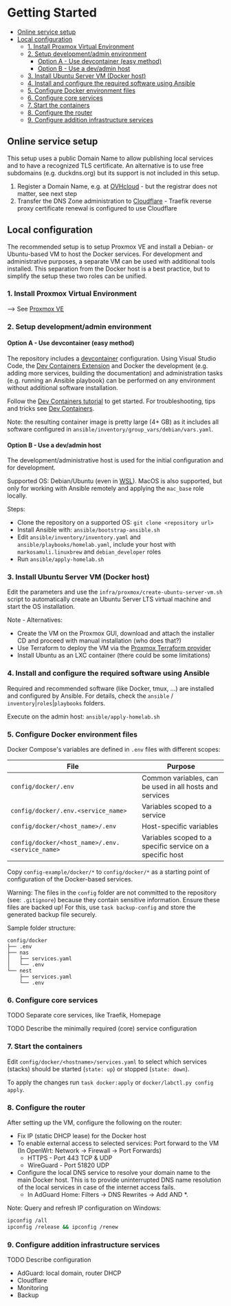 # Getting Started<!-- omit in toc -->

- [Online service setup](#online-service-setup)
- [Local configuration](#local-configuration)
  - [1. Install Proxmox Virtual Environment](#1-install-proxmox-virtual-environment)
  - [2. Setup development/admin environment](#2-setup-developmentadmin-environment)
    - [Option A - Use devcontainer (easy method)](#option-a---use-devcontainer-easy-method)
    - [Option B - Use a dev/admin host](#option-b---use-a-devadmin-host)
  - [3. Install Ubuntu Server VM (Docker host)](#3-install-ubuntu-server-vm-docker-host)
  - [4. Install and configure the required software using Ansible](#4-install-and-configure-the-required-software-using-ansible)
  - [5. Configure Docker environment files](#5-configure-docker-environment-files)
  - [6. Configure core services](#6-configure-core-services)
  - [7. Start the containers](#7-start-the-containers)
  - [8. Configure the router](#8-configure-the-router)
  - [9. Configure addition infrastructure services](#9-configure-addition-infrastructure-services)

## Online service setup

This setup uses a public Domain Name to allow publishing local services and to have a recognized TLS certificate.
An alternative is to use free subdomains (e.g. duckdns.org) but its support is not included in this setup.

1. Register a Domain Name, e.g. at [OVHcloud](https://www.ovhcloud.com/en/) - but the registrar does not matter, see next step
2. Transfer the DNS Zone administration to [Cloudflare](https://www.cloudflare.com/application-services/products/dns/) - Traefik reverse proxy certificate renewal is configured to use Cloudflare

## Local configuration

The recommended setup is to setup Proxmox VE and install a Debian- or Ubuntu-based VM to host the Docker services.
For development and administrative purposes, a separate VM can be used with additional tools installed. This separation from the Docker host is a best practice, but to simplify the setup these two roles can be unified.

### 1. Install Proxmox Virtual Environment

--> See [Proxmox VE](../proxmox/README.md)

### 2. Setup development/admin environment

#### Option A - Use devcontainer (easy method)

The repository includes a [devcontainer](https://code.visualstudio.com/docs/devcontainers/containers) configuration.
Using Visual Studio Code, the [Dev Containers Extension](https://marketplace.visualstudio.com/items?itemName=ms-vscode-remote.remote-containers) and Docker the development (e.g. adding more services, building the documentation) and administration tasks (e.g. running an Ansible playbook) can be performed on any environment without additional software installation.

Follow the [Dev Containers tutorial](https://code.visualstudio.com/docs/devcontainers/tutorial) to get started.
For troubleshooting, tips and tricks see [Dev Containers](../.devcontainer/README.md).

Note: the resulting container image is pretty large (4+ GB) as it includes all software configured in `ansible/inventory/group_vars/debian/vars.yaml`.

#### Option B - Use a dev/admin host

The development/administrative host is used for the initial configuration and for development.

Supported OS: Debian/Ubuntu (even in [WSL](https://learn.microsoft.com/en-us/windows/wsl/)).
MacOS is also supported, but only for working with Ansible remotely and applying the `mac_base` role locally.

Steps:
- Clone the repository on a supported OS: `git clone <repository url>`
- Install Ansible with: `ansible/bootstrap-ansible.sh`
- Edit `ansible/inventory/inventory.yaml` and `ansible/playbooks/homelab.yaml`, include your host with `markosamuli.linuxbrew` and `debian_developer` roles
- Run `ansible/apply-homelab.sh`

### 3. Install Ubuntu Server VM (Docker host)

Edit the parameters and use the `infra/proxmox/create-ubuntu-server-vm.sh` script to automatically create an Ubuntu Server LTS virtual machine and start the OS installation.

Note - Alternatives:
- Create the VM on the Proxmox GUI, download and attach the installer CD and proceed with manual installation (who does that?)
- Use Terraform to deploy the VM via the [Proxmox Terraform provider](https://registry.terraform.io/providers/Telmate/proxmox/latest/docs)
- Install Ubuntu as an LXC container (there could be some limitations)

### 4. Install and configure the required software using Ansible

Required and recommended software (like Docker, tmux, ...) are installed and configured by Ansible.
For details, check the `ansible` / `inventory`|`roles`|`playbooks` folders.

Execute on the admin host:
`ansible/apply-homelab.sh`

### 5. Configure Docker environment files

Docker Compose's variables are defined in `.env` files with different scopes:

| File                                            | Purpose                                                   |
| ----------------------------------------------- | --------------------------------------------------------- |
| `config/docker/.env`                            | Common variables, can be used in all hosts and services   |
| `config/docker/.env.<service_name>`             | Variables scoped to a service                             |
| `config/docker/<host_name>/.env`                | Host-specific variables                                   |
| `config/docker/<host_name>/.env.<service_name>` | Variables scoped to a specific service on a specific host |

Copy `config-example/docker/*` to `config/docker/*` as a starting point of configuration of the Docker-based services.

Warning: The files in the `config` folder are not committed to the repository (see: `.gitignore`) because they contain sensitive information.
Ensure these files are backed up! For this, use `task backup-config` and store the generated backup file securely.

Sample folder structure:

```
config/docker
├── .env
├── nas
│   ├── services.yaml
│   └── .env
└── nest
    ├── services.yaml
    └── .env
```

### 6. Configure core services

TODO Separate core services, like Traefik, Homepage

TODO Describe the minimally required (core) service configuration

### 7. Start the containers

Edit `config/docker/<hostname>/services.yaml` to select which services (stacks) should be started (`state: up`)
or stopped (`state: down`).

To apply the changes run `task docker:apply` or `docker/labctl.py config apply`.

### 8. Configure the router

After setting up the VM, configure the following on the router:
- Fix IP (static DHCP lease) for the Docker host
- To enable external access to selected services: Port forward to the VM (In OpenWrt: Network -> Firewall -> Port Forwards)
  - HTTPS - Port 443 TCP & UDP
  - WireGuard - Port 51820 UDP
- Configure the local DNS service to resolve your domain name to the main Docker host. This is to provide uninterrupted DNS name resolution of the local services in case of the internet access fails.
  - In AdGuard Home: Filters -> DNS Rewrites -> Add <hostname> AND *.<hostname>

Note: Query and refresh IP configuration on Windows:
```sh
ipconfig /all
ipconfig /release && ipconfig /renew
```

### 9. Configure addition infrastructure services

TODO Describe configuration

- AdGuard: local domain, router DHCP
- Cloudflare
- Monitoring
- Backup
